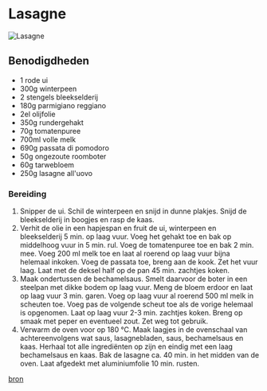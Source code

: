 # Lasagne

![Lasagne](https://static.ah.nl/static/recepten/img_069838_1600x_JPG.jpg)

## Benodigdheden

- 1 rode ui
- 300g winterpeen
- 2 stengels bleekselderij
- 180g parmigiano reggiano
- 2el olijfolie
- 350g rundergehakt
- 70g tomatenpuree
- 700ml volle melk
- 690g passata di pomodoro
- 50g ongezoute roomboter
- 60g tarwebloem
- 250g lasagne all'uovo

### Bereiding

1. Snipper de ui. Schil de winterpeen en snijd in dunne plakjes. Snijd de bleekselderij in boogjes en rasp de kaas.
2. Verhit de olie in een hapjespan en fruit de ui, winterpeen en bleekselderij 5 min. op laag vuur. Voeg het gehakt toe en bak op middelhoog vuur in 5 min. rul. Voeg de tomatenpuree toe en bak 2 min. mee. Voeg 200 ml melk toe en laat al roerend op laag vuur bijna helemaal inkoken. Voeg de passata toe, breng aan de kook. Zet het vuur laag. Laat met de deksel half op de pan 45 min. zachtjes koken.
3. Maak ondertussen de bechamelsaus. Smelt daarvoor de boter in een steelpan met dikke bodem op laag vuur. Meng de bloem erdoor en laat op laag vuur 3 min. garen. Voeg op laag vuur al roerend 500 ml melk in scheuten toe. Voeg pas de volgende scheut toe als de vorige helemaal is opgenomen. Laat op laag vuur 2-3 min. zachtjes koken. Breng op smaak met peper en eventueel zout. Zet weg tot gebruik.
4. Verwarm de oven voor op 180 °C. Maak laagjes in de ovenschaal van achtereenvolgens wat saus, lasagnebladen, saus, bechamelsaus en kaas. Herhaal tot alle ingrediënten op zijn en eindig met een laag bechamelsaus en kaas. Bak de lasagne ca. 40 min. in het midden van de oven. Laat afgedekt met aluminiumfolie 10 min. rusten.

[bron](https://www.ah.nl/allerhande/recepten/lasagne#producten)
